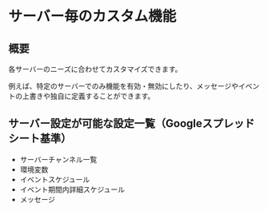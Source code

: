 # サーバー毎のカスタム機能

## 概要

各サーバーのニーズに合わせてカスタマイズできます。

例えば、特定のサーバーでのみ機能を有効・無効にしたり、メッセージやイベントの上書きや独自に定義することができます。

## サーバー設定が可能な設定一覧（Googleスプレッドシート基準）

- サーバーチャンネル一覧
- 環境変数
- イベントスケジュール
- イベント期間内詳細スケジュール
- メッセージ
